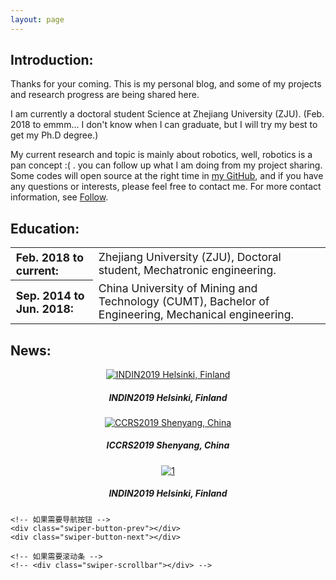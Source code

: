 ```yaml
---
layout: page
---
```


<h2>Introduction:</h2>

<p> 
Thanks for your coming. This is my personal blog, and some of my projects and research progress are being shared here.
</p>
<p> 
I am currently a doctoral student Science at Zhejiang University (ZJU). (Feb. 2018 to emmm... I don't know when I can graduate, but I will try my best to get my Ph.D degree.)
</p>
<P> 
My current research and topic is mainly about robotics, well, robotics is a pan concept :( . you can follow up what I am doing from my project sharing. Some codes will open source at the right time in <a href="https://github.com/HonghaoLYU" target="_blank">my GitHub</a>, and if you have any questions or interests, please feel free to contact me. For more contact information, see <a href="/english/follow" target="_blank">Follow</a>.
</p>

<h2>Education:</h2>

<table>
  <tr>
    <th style="font-size:1.1em; text-align:left;">Feb. 2018 to current:</th>
    <td style="font-size:1.1em; text-align:left;" >Zhejiang University (ZJU), Doctoral student, Mechatronic engineering.</td>
  </tr>
  <tr>
    <th style="font-size:1.1em; text-align:left;">Sep. 2014 to Jun. 2018:</th>
    <td style="font-size:1.1em; text-align:left;">China University of Mining and Technology (CUMT), Bachelor of Engineering, Mechanical engineering.</td>
  </tr>
</table>

<h2>News:</h2>

<script src="/js/swiper.min.js"></script>

<div class="swiper-container">
    <div class="swiper-wrapper">
        <div class="swiper-slide" style="text-align:center"> 
          <a href="https://honghaolyu.github.io/english/2019/07/26/indin2019-log.html" target="_blank"> <img src="https://honghaolyu.github.io/assets/images/posts/1-1.jpg" alt="INDIN2019 Helsinki, Finland"/> </a> 
          <h5>INDIN2019 Helsinki, Finland</h5>
        </div>
        <div class="swiper-slide" style="text-align:center"> 
          <a href="https://honghaolyu.github.io/english/2019/08/14/ccrs2019-log.html" target="_blank"> <img src="https://honghaolyu.github.io/assets/images/posts/2-1.jpg" alt="CCRS2019 Shenyang, China"/> </a> 
          <h5>ICCRS2019 Shenyang, China</h5>
        </div>
        <div class="swiper-slide" style="text-align:center"> 
          <a href="https://github.com/HonghaoLYU" target="_blank"> <img src="https://honghaolyu.github.io/assets/images/banner1.jpg" alt="1"/> </a> 
          <h5>INDIN2019 Helsinki, Finland</h5>
        </div>
    </div>
    <!-- 如果需要分页器 -->
    <div class="swiper-pagination"></div>
    
    <!-- 如果需要导航按钮 -->
    <div class="swiper-button-prev"></div>
    <div class="swiper-button-next"></div>
    
    <!-- 如果需要滚动条 -->
    <!-- <div class="swiper-scrollbar"></div> -->
</div>

<script>        
  var mySwiper = new Swiper ('.swiper-container', {
    direction: 'horizontal', // 垂直切换选项
    loop: true, // 循环模式选项
    // width: 600px;
    // height: 300px;

    // 如果需要分页器
    pagination: {
      el: '.swiper-pagination',
    },
    
    // 如果需要前进后退按钮
    navigation: {
      nextEl: '.swiper-button-next',
      prevEl: '.swiper-button-prev',
    },
    
    // 如果需要滚动条
    // scrollbar: {
    //   el: '.swiper-scrollbar',
    // },
  })        
</script>

<!-- {% include comments.html %} -->

